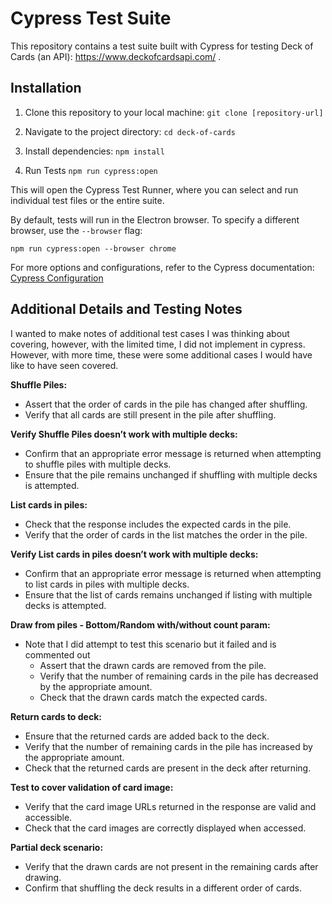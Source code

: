 # Cypress Test Suite

This repository contains a test suite built with Cypress for testing Deck of Cards (an API): https://www.deckofcardsapi.com/
.

## Installation

1. Clone this repository to your local machine:
`git clone [repository-url]`

2. Navigate to the project directory:
`cd deck-of-cards`

3. Install dependencies:
`npm install`

4. Run Tests
`npm run cypress:open`

This will open the Cypress Test Runner, where you can select and run individual test files or the entire suite.

By default, tests will run in the Electron browser. To specify a different browser, use the `--browser` flag:

`npm run cypress:open --browser chrome`

For more options and configurations, refer to the Cypress documentation: [Cypress Configuration](https://docs.cypress.io/guides/references/configuration.html)


## Additional Details and Testing Notes

I wanted to make notes of additional test cases I was thinking about covering, however, with the limited time, I did not implement in cypress. However, with more time, these were some additional cases I would have like to have seen covered.

**Shuffle Piles:**
- Assert that the order of cards in the pile has changed after shuffling.
- Verify that all cards are still present in the pile after shuffling.

**Verify Shuffle Piles doesn’t work with multiple decks:**
- Confirm that an appropriate error message is returned when attempting to shuffle piles with multiple decks.
- Ensure that the pile remains unchanged if shuffling with multiple decks is attempted.

**List cards in piles:**
- Check that the response includes the expected cards in the pile.
- Verify that the order of cards in the list matches the order in the pile.

**Verify List cards in piles doesn’t work with multiple decks:**
- Confirm that an appropriate error message is returned when attempting to list cards in piles with multiple decks.
- Ensure that the list of cards remains unchanged if listing with multiple decks is attempted.

**Draw from piles - Bottom/Random with/without count param:**
- Note that I did attempt to test this scenario but it failed and is commented out
    - Assert that the drawn cards are removed from the pile.
    - Verify that the number of remaining cards in the pile has decreased by the appropriate amount.
    - Check that the drawn cards match the expected cards.

**Return cards to deck:**
- Ensure that the returned cards are added back to the deck.
- Verify that the number of remaining cards in the pile has increased by the appropriate amount.
- Check that the returned cards are present in the deck after returning.

**Test to cover validation of card image:**
- Verify that the card image URLs returned in the response are valid and accessible.
- Check that the card images are correctly displayed when accessed.

**Partial deck scenario:**
- Verify that the drawn cards are not present in the remaining cards after drawing.
- Confirm that shuffling the deck results in a different order of cards.
